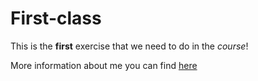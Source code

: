 # First-class

This is the **first** exercise that we need to do in the _course_!

More information about me you can find [here](./AboutMe.md)
